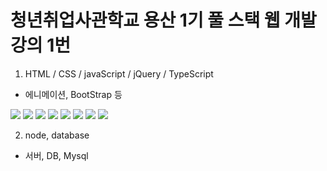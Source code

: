 # 청년취업사관학교 용산 1기 풀 스택 웹 개발 강의 1번


1. HTML / CSS / javaScript / jQuery / TypeScript
  - 에니메이션, BootStrap 등
<img src="https://img.shields.io/badge/Swift-F05138?style=for-the-badge&logo=Swift&logoColor=white"/>
<img src="https://img.shields.io/badge/html5-E34F26?style=for-the-badge&logo=html5&logoColor=white" />
<img src="https://img.shields.io/badge/JavaScript-F7DF1E?style=for-the-badge&logo=JavaScript&logoColor=white"/>
<img src="https://img.shields.io/badge/css-1572B6?style=for-the-badge&logo=css3&logoColor=white" />
<img src="https://img.shields.io/badge/React-61DAFB?style=for-the-badge&logo=React&logoColor=white" />
<img src="https://img.shields.io/badge/Redux-764ABC?style=for-the-badge&logo=Redux&logoColor=white" />
<img src="https://img.shields.io/badge/styled-components-DB7093?style=for-the-badge&logo=styled-components&logoColor=white" />
<img src="https://img.shields.io/badge/TypeScript-3178C6?style=for-the-badge&logo=TypeScript&logoColor=white" />
  
2. node, database 
  - 서버, DB, Mysql 
  
